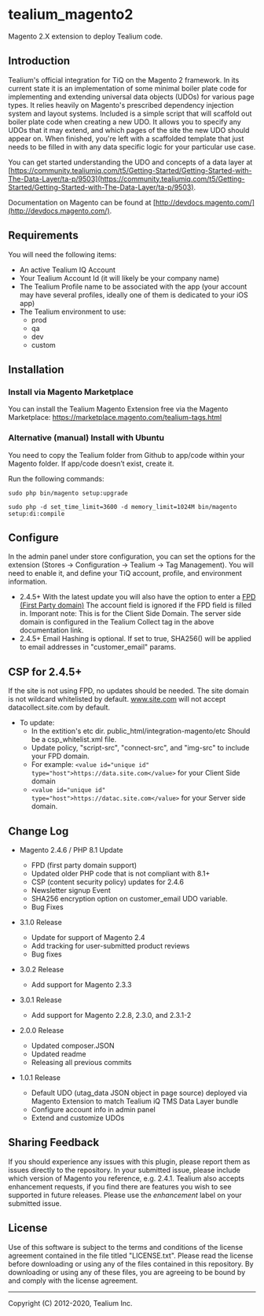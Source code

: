 # tealium_magento2
Magento 2.X extension to deploy Tealium code.

## Introduction
Tealium's official integration for TiQ on the Magento 2 framework. In its current state it is an implementation of some minimal boiler plate code for implementing and extending universal data objects (UDOs) for various page types. It relies heavily on Magento's prescribed dependency injection system and layout systems. Included is a simple script that will scaffold out boiler plate code when creating a new UDO. It allows you to specify any UDOs that it may extend, and which pages of the site the new UDO should appear on. When finished, you're left with a scaffolded template that just needs to be filled in with any data specific logic for your particular use case.

You can get started understanding the UDO and concepts of a data layer at [https://community.tealiumiq.com/t5/Getting-Started/Getting-Started-with-The-Data-Layer/ta-p/9503](https://community.tealiumiq.com/t5/Getting-Started/Getting-Started-with-The-Data-Layer/ta-p/9503).

Documentation on Magento can be found at [http://devdocs.magento.com/](http://devdocs.magento.com/).

## Requirements
You will need the following items:
- An active Tealium IQ Account
- Your Tealium Account Id (it will likely be your company name)
- The Tealium Profile name to be associated with the app (your account may have several profiles, ideally one of them is dedicated to your iOS app)
- The Tealium environment to use:
    - prod
    - qa
    - dev
    - custom

## Installation
### Install via Magento Marketplace
You can install the Tealium Magento Extension free via the Magento Marketplace: https://marketplace.magento.com/tealium-tags.html

### Alternative (manual) Install with Ubuntu
You need to copy the Tealium folder from Github to app/code within your Magento folder.  If app/code doesn’t exist, create it.

Run the following commands:
```
sudo php bin/magento setup:upgrade

sudo php -d set_time_limit=3600 -d memory_limit=1024M bin/magento setup:di:compile
```
## Configure
In the admin panel under store configuration, you can set the  options for the extension (Stores -> Configuration -> Tealium -> Tag Management). You will need to enable it, and define your TiQ account, profile, and environment information.

- 2.4.5+ With the latest update you will also have the option to enter a [FPD (First Party domain)](https://docs.tealium.com/iq-tag-management/administration/first-party-domains/about/) The account field is ignored if the FPD field is filled in. Imporant note: This is for the Client Side Domain. The server side domain is configured in the Tealium Collect tag in the above documentation link. 
- 2.4.5+ Email Hashing is optional. If set to true, SHA256() will be applied to email addresses in "customer_email" params. 

## CSP for 2.4.5+ 
If the site is not using FPD, no updates should be needed. The site domain is not wildcard whitelisted by default. www.site.com will not accept datacollect.site.com by default. 

- To update:
  - In the extition's etc dir. public_html/integration-magento/etc Should be a csp_whitelist.xml file.
  - Update policy, "script-src", "connect-src", and "img-src" to include your FPD domain.
  - For example: ```<value id="unique id" type="host">https://data.site.com</value>``` for your Client Side domain
  - ```<value id="unique id" type="host">https://datac.site.com</value>``` for your Server side domain. 


## Change Log

- Magento 2.4.6 / PHP 8.1 Update
  - FPD (first party domain support)
  - Updated older PHP code that is not compliant with 8.1+
  - CSP (content security policy) updates for 2.4.6
  - Newsletter signup Event
  - SHA256 encryption option on customer_email UDO variable.
  - Bug Fixes

- 3.1.0 Release
    - Update for support of Magento 2.4
    - Add tracking for user-submitted product reviews
    - Bug fixes

- 3.0.2 Release
    - Add support for Magento 2.3.3

- 3.0.1 Release
    - Add support for Magento 2.2.8, 2.3.0, and 2.3.1-2

- 2.0.0 Release
    - Updated composer.JSON
    - Updated readme
    - Releasing all previous commits

- 1.0.1 Release
    - Default UDO (utag_data JSON object in page source) deployed via Magento Extension to match Tealium iQ TMS Data Layer bundle
    - Configure account info in admin panel
    - Extend and customize UDOs

## Sharing Feedback
If you should experience any issues with this plugin, please report them as issues directly to the repository. In your submitted issue, please include which version of Magento you reference, e.g. 2.4.1. Tealium also accepts enhancement requests, if you find there are features you wish to see supported in future releases. Please use the _enhancement_ label on your submitted issue.

## License
Use of this software is subject to the terms and conditions of the license agreement contained in the file titled "LICENSE.txt".  Please read the license before downloading or using any of the files contained in this repository. By downloading or using any of these files, you are agreeing to be bound by and comply with the license agreement.

---
Copyright (C) 2012-2020, Tealium Inc.
